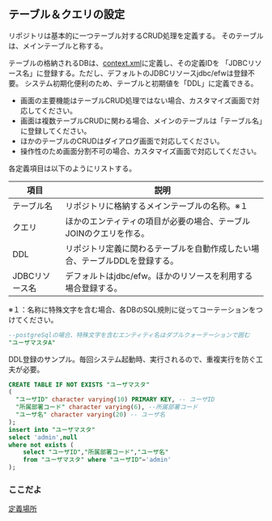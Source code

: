 ## テーブル＆クエリの設定

リポジトリは基本的に一つテーブル対するCRUD処理を定義する。
そのテーブルは、メインテーブルと称する。

テーブルの格納されるDBは、[context.xml](https://github.com/efwGrp/efw4.X/blob/master/help/resources.context.md)に定義し、その定義IDを
「JDBCリソース名」に登録する。ただし、デフォルトのJDBCリソースjdbc/efwは登録不要。
システム初期化便利のため、テーブルと初期値を「DDL」に定義できる。

- 画面の主要機能はテーブルCRUD処理ではない場合、カスタマイズ画面で対応してください。
- 画面は複数テーブルCRUDに関わる場合、メインのテーブルは「テーブル名」に登録してください。
- ほかのテーブルのCRUDはダイアログ画面で対応してください。
- 操作性のため画面分割不可の場合、カスタマイズ画面で対応してください。


各定義項目は以下のようにリストする。

|項目			|説明|
|-|-|
|テーブル名		|リポジトリに格納するメインテーブルの名称。※１|
|クエリ			|ほかのエンティティの項目が必要の場合、テーブルJOINのクエリを作る。|
|DDL			|リポジトリ定義に関わるテーブルを自動作成したい場合、テーブルDDLを登録する。|
|JDBCリソース名	|デフォルトはjdbc/efw。ほかのリソースを利用する場合登録する。|

※１：名称に特殊文字を含む場合、各DBのSQL規則に従ってコーテーションをつけてください。
```sql
--postgreSqlの場合、特殊文字を含むエンティティ名はダブルクォーテーションで囲む
"ユーザマスタA"
```

DDL登録のサンプル。毎回システム起動時、実行されるので、重複実行を防ぐ工夫が必要。
```sql
CREATE TABLE IF NOT EXISTS "ユーザマスタ"
(
  "ユーザID" character varying(10) PRIMARY KEY, -- ユーザID
  "所属部署コード" character varying(6), --所属部署コード
  "ユーザ名" character varying(20) -- ユーザ名
);
insert into "ユーザマスタ"
select 'admin',null
where not exists (
	select "ユーザID","所属部署コード","ユーザ名" 
	from "ユーザマスタ" where "ユーザID"='admin'
);
```

### ここだよ

[定義場所](https://efwgrp.github.io/ske_image/svg/comm.tableQuery.svg)